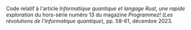 Code relatif à l'article *Informatique quantique et langage Rust, une rapide exploration* du hors-série numéro 13 du magazine *Programmez!* (*Les révolutions de l'informatique quantique*), pp. 58-61, décembre 2023.
